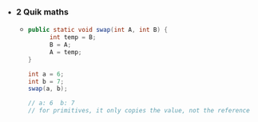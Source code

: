 - ### 2 Quik maths
	- ```java
	  public static void swap(int A, int B) {
	    	int temp = B;
	    	B = A;
	    	A = temp;
	  }
	  
	  int a = 6;
	  int b = 7;
	  swap(a, b);
	  
	  // a: 6  b: 7
	  // for primitives, it only copies the value, not the reference
	  ```